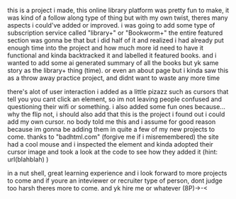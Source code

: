 this is a project i made, this online library platform was pretty fun to make, it was kind of a follow along type of thing but with my own twist, theres many aspects i could've added or improved. i was going to add some type of subscription service called "library+" or "Bookworm+" the entire featured section was gonna be that but i did half of it and realized i had already put enough time into the project and how much more id need to have it functional and kinda backtracked it and labelled it featured books.  and i wanted to add some ai generated summary of all the books but yk same story as the library+ thing (time).  or even an about page but i kinda saw this as a throw away practice project, and didnt want to waste any more time

there's alot of user interaction i added as a little pizazz such as cursors that tell you you cant click an element, so im not leaving people confused and questioning their wifi or something. i also added some fun ones because... why the flip not, i should also add that this is the project i found out i could add my own cursor. no body told me this and i assume for good reason because im gonna be adding them in quite a few of my new projects to come. thanks to "badhtml.com" (forgive me if i misremembered) the site had a cool mouse and i inspected the element and kinda adopted their cursor image and took a look at the code to see how they added it (hint: url(blahblah) )

in a nut shell, great learning experience and i look forward to more projects to come and if youre an inteviewer or recruiter type of person, dont judge too harsh theres more to come. and yk hire me or whatever (8P)->-<
